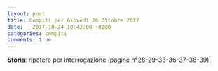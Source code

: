```yaml
---
layout: post
title: Compiti per Giovedì 26 Ottobre 2017
date:   2017-10-24 10:42:00 +0200
categories: compiti
comments: true
--- 
```

**Storia**: ripetere per interrogazione  (pagine n°28-29-33-36-37-38-39).